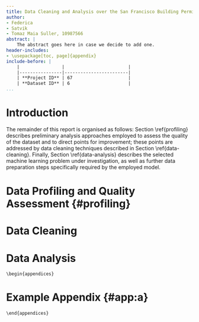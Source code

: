 ```yaml
---
title: Data Cleaning and Analysis over the San Francisco Building Permits Dataset
author:
- Federica
- Satvik
- Tomaz Maia Suller, 10987566
abstract: |
    The abstract goes here in case we decide to add one.
header-includes:
- \usepackage[toc, page]{appendix}
include-before: |
    |                |                        |
    |----------------|------------------------|
    | **Project ID** | 67                     |
    | **Dataset ID** | 6                      |
...
```


<!--

Instructions

    PROJECT REPORT
    PROJECT ID
    ASSIGNED DATASET
    STUDENTS (NAME SURNAME ID)
    1. SETUP CHOICES
    Describe the setup choices made: libraries, data preparation techniques used, etc.
    2. PIPELINE IMPLEMENTATION
    Describe all the pipeline steps in detail: what did you find from the data exploration? How did you decide to use it
    in the data preparation phase? Why did you used specific that data preparation technique?
    3. RESULTS
    Discuss the main results obtained: verify the desired quality level has been achieved, compare the data analysis
    results [only for 3-people groups]
    Very important Justify your choices! (for example, why you have chosen a specific data preparation technique for a
    specific column than all those seen in the lectures?)
-->

# Introduction

The remainder of this report is organised as follows:
Section \ref{profiling} describes preliminary analysis approaches
employed to assess the quality of the dataset and to direct points for
improvement;
these points are addressed by data cleaning techniques described
in Section \ref{data-cleaning}.
Finally, Section \ref{data-analysis} describes the selected machine
learning problem under investigation, as well as further data preparation
steps specifically required by the employed model.

# Data Profiling and Quality Assessment {#profiling}

# Data Cleaning

# Data Analysis

<!--
Some pandoc black magic to write markdown inside the LaTeX appendices
environment
-->
```{=tex}
\begin{appendices}
```

# Example Appendix {#app:a}

```{=tex}
\end{appendices}
```
